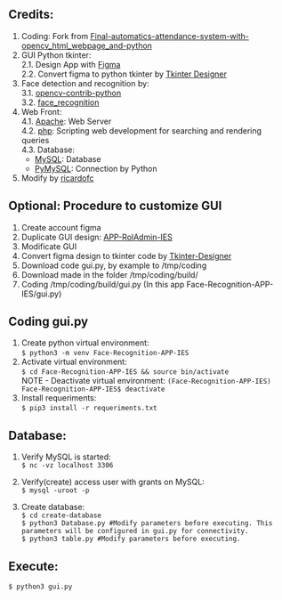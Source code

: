 ## Credits:
1. Coding: Fork from [Final-automatics-attendance-system-with-opencv_html_webpage_and-python](https://github.com/harishkumawat2610/Final-automatics-attendance-system-with-opencv_html_webpage_and-python)
2. GUI Python tkinter:  
  2.1. Design App with [Figma](https://www.figma.com)  
  2.2. Convert figma to python tkinter by [Tkinter Designer](https://github.com/ParthJadhav/Tkinter-Designer/blob/master/docs/instructions.md#getting-started-2)  
3. Face detection and recognition by:  
  3.1. [opencv-contrib-python](https://pypi.org/project/opencv-contrib-python/)  
  3.2. [face_recognition](https://github.com/ageitgey/face_recognition)  
4. Web Front:   
  4.1. [Apache](https://httpd.apache.org/): Web Server   
  4.2. [php](https://www.php.net/): Scripting web development for searching and rendering queries  
  4.3. Database:    
    * [MySQL](https://www.mysql.com): Database  
    * [PyMySQL](https://pypi.org/project/PyMySQL/): Connection by Python  
5. Modify by [ricardofc](https://github.com/ricardofc/)

## Optional: Procedure to customize GUI
1. Create account figma  
2. Duplicate GUI design: [APP-RolAdmin-IES](https://www.figma.com/community/file/1052732489281648788)  
3. Modificate GUI  
4. Convert figma design to tkinter code by [Tkinter-Designer](https://github.com/ParthJadhav/Tkinter-Designer/blob/master/docs/instructions.md#Using-Tkinter-Designer)  
5. Download code gui.py, by example to /tmp/coding  
6. Download made in the folder /tmp/coding/build/  
7. Coding /tmp/coding/build/gui.py (In this app Face-Recognition-APP-IES/gui.py)

## Coding gui.py
1. Create python virtual environment:  
  `$ python3 -m venv Face-Recognition-APP-IES`  
2. Activate virtual environment:  
  `$ cd Face-Recognition-APP-IES && source bin/activate`  
  NOTE - Deactivate virtual environment: `(Face-Recognition-APP-IES) Face-Recognition-APP-IES$ deactivate`  
3. Install requeriments:  
  `$ pip3 install -r requeriments.txt`  

## Database:
1. Verify MySQL is started:  
  `$ nc -vz localhost 3306`  

2. Verify(create) access user with grants on MySQL:  
  `$ mysql -uroot -p`  

3. Create database:  
  `$ cd create-database`  
  `$ python3 Database.py #Modify parameters before executing. This parameters will be configured in gui.py for connectivity.`  
  `$ python3 table.py #Modify parameters before executing.`     

## Execute:  
  `$ python3 gui.py`  
